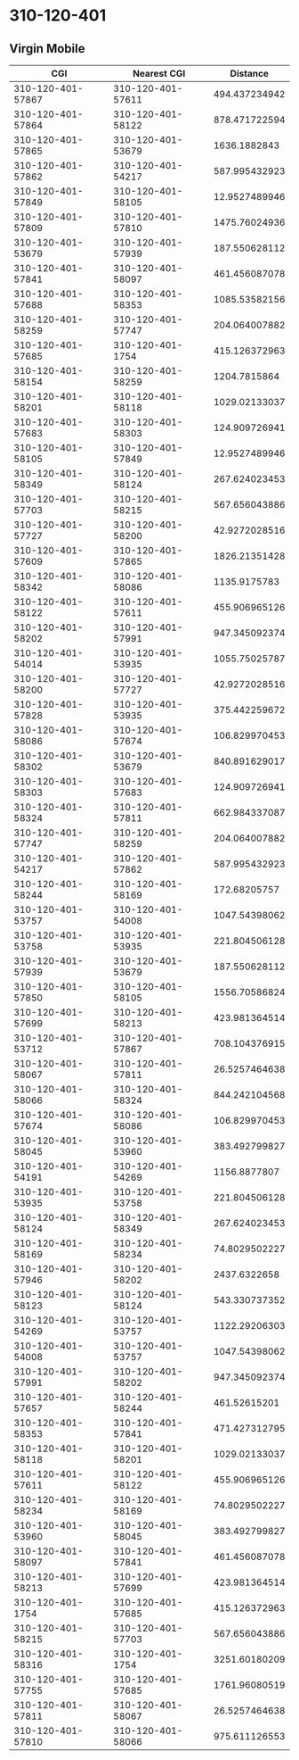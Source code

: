 # 310-120-401
## Virgin Mobile


| CGI | Nearest CGI | Distance |
|-----|-------------|----------|
| 310-120-401-57867 | 310-120-401-57611 | 494.437234942 |
| 310-120-401-57864 | 310-120-401-58122 | 878.471722594 |
| 310-120-401-57865 | 310-120-401-53679 | 1636.1882843 |
| 310-120-401-57862 | 310-120-401-54217 | 587.995432923 |
| 310-120-401-57849 | 310-120-401-58105 | 12.9527489946 |
| 310-120-401-57809 | 310-120-401-57810 | 1475.76024936 |
| 310-120-401-53679 | 310-120-401-57939 | 187.550628112 |
| 310-120-401-57841 | 310-120-401-58097 | 461.456087078 |
| 310-120-401-57688 | 310-120-401-58353 | 1085.53582156 |
| 310-120-401-58259 | 310-120-401-57747 | 204.064007882 |
| 310-120-401-57685 | 310-120-401-1754 | 415.126372963 |
| 310-120-401-58154 | 310-120-401-58259 | 1204.7815864 |
| 310-120-401-58201 | 310-120-401-58118 | 1029.02133037 |
| 310-120-401-57683 | 310-120-401-58303 | 124.909726941 |
| 310-120-401-58105 | 310-120-401-57849 | 12.9527489946 |
| 310-120-401-58349 | 310-120-401-58124 | 267.624023453 |
| 310-120-401-57703 | 310-120-401-58215 | 567.656043886 |
| 310-120-401-57727 | 310-120-401-58200 | 42.9272028516 |
| 310-120-401-57609 | 310-120-401-57865 | 1826.21351428 |
| 310-120-401-58342 | 310-120-401-58086 | 1135.9175783 |
| 310-120-401-58122 | 310-120-401-57611 | 455.906965126 |
| 310-120-401-58202 | 310-120-401-57991 | 947.345092374 |
| 310-120-401-54014 | 310-120-401-53935 | 1055.75025787 |
| 310-120-401-58200 | 310-120-401-57727 | 42.9272028516 |
| 310-120-401-57828 | 310-120-401-53935 | 375.442259672 |
| 310-120-401-58086 | 310-120-401-57674 | 106.829970453 |
| 310-120-401-58302 | 310-120-401-53679 | 840.891629017 |
| 310-120-401-58303 | 310-120-401-57683 | 124.909726941 |
| 310-120-401-58324 | 310-120-401-57811 | 662.984337087 |
| 310-120-401-57747 | 310-120-401-58259 | 204.064007882 |
| 310-120-401-54217 | 310-120-401-57862 | 587.995432923 |
| 310-120-401-58244 | 310-120-401-58169 | 172.68205757 |
| 310-120-401-53757 | 310-120-401-54008 | 1047.54398062 |
| 310-120-401-53758 | 310-120-401-53935 | 221.804506128 |
| 310-120-401-57939 | 310-120-401-53679 | 187.550628112 |
| 310-120-401-57850 | 310-120-401-58105 | 1556.70586824 |
| 310-120-401-57699 | 310-120-401-58213 | 423.981364514 |
| 310-120-401-53712 | 310-120-401-57867 | 708.104376915 |
| 310-120-401-58067 | 310-120-401-57811 | 26.5257464638 |
| 310-120-401-58066 | 310-120-401-58324 | 844.242104568 |
| 310-120-401-57674 | 310-120-401-58086 | 106.829970453 |
| 310-120-401-58045 | 310-120-401-53960 | 383.492799827 |
| 310-120-401-54191 | 310-120-401-54269 | 1156.8877807 |
| 310-120-401-53935 | 310-120-401-53758 | 221.804506128 |
| 310-120-401-58124 | 310-120-401-58349 | 267.624023453 |
| 310-120-401-58169 | 310-120-401-58234 | 74.8029502227 |
| 310-120-401-57946 | 310-120-401-58202 | 2437.6322658 |
| 310-120-401-58123 | 310-120-401-58124 | 543.330737352 |
| 310-120-401-54269 | 310-120-401-53757 | 1122.29206303 |
| 310-120-401-54008 | 310-120-401-53757 | 1047.54398062 |
| 310-120-401-57991 | 310-120-401-58202 | 947.345092374 |
| 310-120-401-57657 | 310-120-401-58244 | 461.52615201 |
| 310-120-401-58353 | 310-120-401-57841 | 471.427312795 |
| 310-120-401-58118 | 310-120-401-58201 | 1029.02133037 |
| 310-120-401-57611 | 310-120-401-58122 | 455.906965126 |
| 310-120-401-58234 | 310-120-401-58169 | 74.8029502227 |
| 310-120-401-53960 | 310-120-401-58045 | 383.492799827 |
| 310-120-401-58097 | 310-120-401-57841 | 461.456087078 |
| 310-120-401-58213 | 310-120-401-57699 | 423.981364514 |
| 310-120-401-1754 | 310-120-401-57685 | 415.126372963 |
| 310-120-401-58215 | 310-120-401-57703 | 567.656043886 |
| 310-120-401-58316 | 310-120-401-1754 | 3251.60180209 |
| 310-120-401-57755 | 310-120-401-57685 | 1761.96080519 |
| 310-120-401-57811 | 310-120-401-58067 | 26.5257464638 |
| 310-120-401-57810 | 310-120-401-58066 | 975.611126553 |

